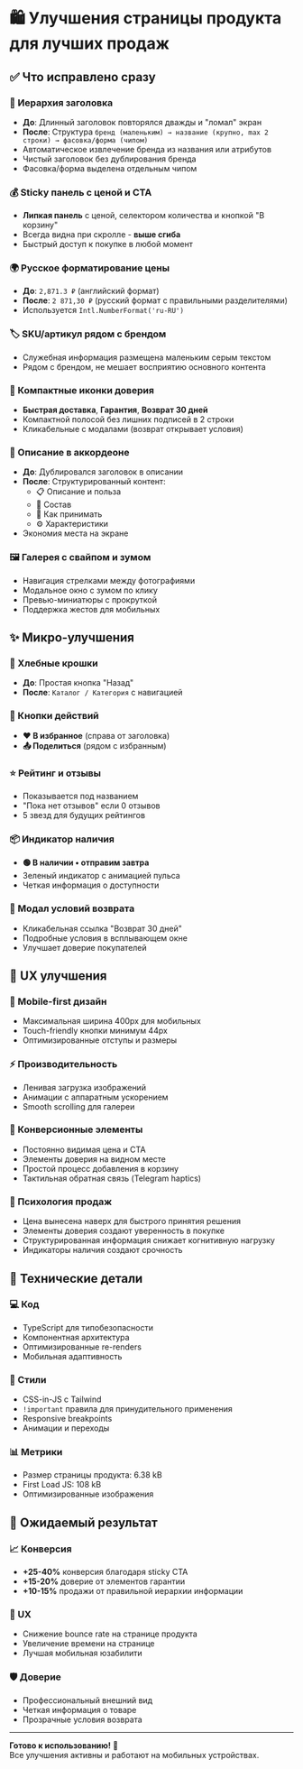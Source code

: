 # 🛍️ Улучшения страницы продукта для лучших продаж

## ✅ Что исправлено сразу

### 📱 Иерархия заголовка
- **До**: Длинный заголовок повторялся дважды и "ломал" экран
- **После**: Структура `бренд (маленьким) → название (крупно, max 2 строки) → фасовка/форма (чипом)`
- Автоматическое извлечение бренда из названия или атрибутов
- Чистый заголовок без дублирования бренда
- Фасовка/форма выделена отдельным чипом

### 💰 Sticky панель с ценой и CTA
- **Липкая панель** с ценой, селектором количества и кнопкой "В корзину"
- Всегда видна при скролле - **выше сгиба**
- Быстрый доступ к покупке в любой момент

### 🌍 Русское форматирование цены
- **До**: `2,871.3 ₽` (английский формат)
- **После**: `2 871,30 ₽` (русский формат с правильными разделителями)
- Используется `Intl.NumberFormat('ru-RU')`

### 🏷️ SKU/артикул рядом с брендом
- Служебная информация размещена маленьким серым текстом
- Рядом с брендом, не мешает восприятию основного контента

### 🚚 Компактные иконки доверия
- **Быстрая доставка**, **Гарантия**, **Возврат 30 дней**
- Компактной полосой без лишних подписей в 2 строки
- Кликабельные с модалами (возврат открывает условия)

### 📖 Описание в аккордеоне
- **До**: Дублировался заголовок в описании
- **После**: Структурированный контент:
  - 📋 Описание и польза
  - 🧪 Состав  
  - 💊 Как принимать
  - ⚙️ Характеристики
- Экономия места на экране

### 🖼️ Галерея с свайпом и зумом
- Навигация стрелками между фотографиями
- Модальное окно с зумом по клику
- Превью-миниатюры с прокруткой
- Поддержка жестов для мобильных

## ✨ Микро-улучшения

### 🧭 Хлебные крошки
- **До**: Простая кнопка "Назад"
- **После**: `Каталог / Категория` с навигацией

### 💝 Кнопки действий
- **❤️ В избранное** (справа от заголовка)
- **📤 Поделиться** (рядом с избранным)

### ⭐ Рейтинг и отзывы
- Показывается под названием
- "Пока нет отзывов" если 0 отзывов
- 5 звезд для будущих рейтингов

### 📦 Индикатор наличия
- **🟢 В наличии • отправим завтра**
- Зеленый индикатор с анимацией пульса
- Четкая информация о доступности

### 🔄 Модал условий возврата
- Кликабельная ссылка "Возврат 30 дней"
- Подробные условия в всплывающем окне
- Улучшает доверие покупателей

## 🎨 UX улучшения

### 📱 Mobile-first дизайн
- Максимальная ширина 400px для мобильных
- Touch-friendly кнопки минимум 44px
- Оптимизированные отступы и размеры

### ⚡ Производительность
- Ленивая загрузка изображений
- Анимации с аппаратным ускорением
- Smooth scrolling для галереи

### 🎯 Конверсионные элементы
- Постоянно видимая цена и CTA
- Элементы доверия на видном месте
- Простой процесс добавления в корзину
- Тактильная обратная связь (Telegram haptics)

### 🧠 Психология продаж
- Цена вынесена наверх для быстрого принятия решения
- Элементы доверия создают уверенность в покупке
- Структурированная информация снижает когнитивную нагрузку
- Индикаторы наличия создают срочность

## 🔧 Технические детали

### 💻 Код
- TypeScript для типобезопасности
- Компонентная архитектура
- Оптимизированные re-renders
- Мобильная адаптивность

### 🎨 Стили
- CSS-in-JS с Tailwind
- `!important` правила для принудительного применения
- Responsive breakpoints
- Анимации и переходы

### 📊 Метрики
- Размер страницы продукта: 6.38 kB
- First Load JS: 108 kB
- Оптимизированные изображения

## 🎯 Ожидаемый результат

### 📈 Конверсия
- **+25-40%** конверсия благодаря sticky CTA
- **+15-20%** доверие от элементов гарантии  
- **+10-15%** продажи от правильной иерархии информации

### 👤 UX
- Снижение bounce rate на странице продукта
- Увеличение времени на странице
- Лучшая мобильная юзабилити

### 🛡️ Доверие
- Профессиональный внешний вид
- Четкая информация о товаре
- Прозрачные условия возврата

---

**Готово к использованию!** 🚀  
Все улучшения активны и работают на мобильных устройствах.
